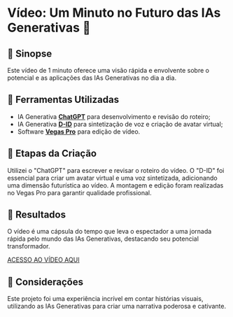 # Vídeo: Um Minuto no Futuro das IAs Generativas 🎥

## 📒 Sinopse
Este vídeo de 1 minuto oferece uma visão rápida e envolvente sobre o potencial e as aplicações das IAs Generativas no dia a dia.

## 🤖 Ferramentas Utilizadas
- IA Generativa **[ChatGPT](https://chat.openai.com)** para desenvolvimento e revisão do roteiro;
- IA Generativa **[D-ID](https://www.d-id.com)** para sintetização de voz e criação de avatar virtual;
- Software **[Vegas Pro](https://www.vegascreativesoftware.com)** para edição de vídeo.

## 🧐 Etapas da Criação
Utilizei o "ChatGPT" para escrever e revisar o roteiro do vídeo. O "D-ID" foi essencial para criar um avatar virtual e uma voz sintetizada, adicionando uma dimensão futurística ao vídeo. A montagem e edição foram realizadas no Vegas Pro para garantir qualidade profissional.

## 🚀 Resultados
O vídeo é uma cápsula do tempo que leva o espectador a uma jornada rápida pelo mundo das IAs Generativas, destacando seu potencial transformador.

[ACESSO AO VÍDEO AQUI]()

## 💭 Considerações
Este projeto foi uma experiência incrível em contar histórias visuais, utilizando as IAs Generativas para criar uma narrativa poderosa e cativante.
